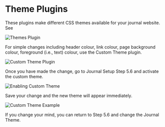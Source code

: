 # Theme Plugins

These plugins make different CSS themes available for your journal website. See

![Themes Plugin](images/chapter5/plugin_themes.png)


For simple changes including header colour, link colour, page background colour, foreground (i.e., text) colour, use the Custom Theme plugin.

![Custom Theme Plugin](images/chapter5/plugin_custom_home.png)


Once you have made the change, go to Journal Setup Step 5.6 and activate the custom theme.

![Enabling Custom Theme](images/chapter5/plugin_custom.png)


Save your change and the new theme will appear immediately.



![Custom Theme Example](images/chapter5/plugin_custom_view.png)

If you change your mind, you can return to Step 5.6 and change the Journal Theme.

